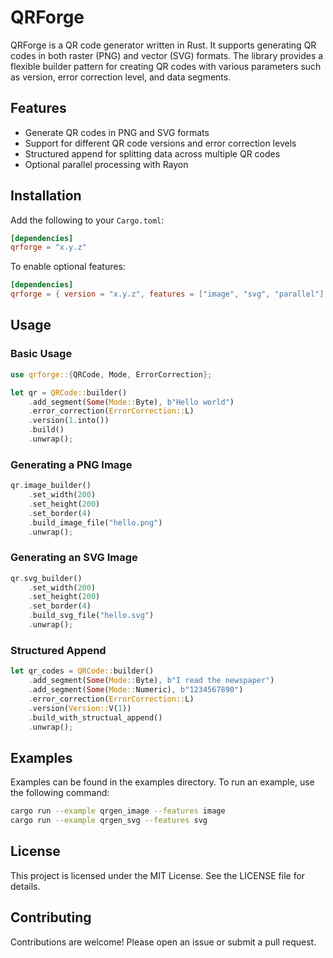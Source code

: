 
# QRForge

QRForge is a QR code generator written in Rust. It supports generating QR codes in both raster (PNG) and vector (SVG) formats. The library provides a flexible builder pattern for creating QR codes with various parameters such as version, error correction level, and data segments.

## Features

- Generate QR codes in PNG and SVG formats
- Support for different QR code versions and error correction levels
- Structured append for splitting data across multiple QR codes
- Optional parallel processing with Rayon

## Installation

Add the following to your `Cargo.toml`:

```toml
[dependencies]
qrforge = "x.y.z"
```

To enable optional features:

```toml
[dependencies]
qrforge = { version = "x.y.z", features = ["image", "svg", "parallel"] }
```

## Usage

### Basic Usage

```rust
use qrforge::{QRCode, Mode, ErrorCorrection};

let qr = QRCode::builder()
    .add_segment(Some(Mode::Byte), b"Hello world")
    .error_correction(ErrorCorrection::L)
    .version(1.into())
    .build()
    .unwrap();
```

### Generating a PNG Image

```rust
qr.image_builder()
    .set_width(200)
    .set_height(200)
    .set_border(4)
    .build_image_file("hello.png")
    .unwrap();
```

### Generating an SVG Image

```rust
qr.svg_builder()
    .set_width(200)
    .set_height(200)
    .set_border(4)
    .build_svg_file("hello.svg")
    .unwrap();
```

### Structured Append

```rust
let qr_codes = QRCode::builder()
    .add_segment(Some(Mode::Byte), b"I read the newspaper")
    .add_segment(Some(Mode::Numeric), b"1234567890")
    .error_correction(ErrorCorrection::L)
    .version(Version::V(1))
    .build_with_structual_append()
    .unwrap();
```

## Examples

Examples can be found in the examples directory. To run an example, use the following command:

```sh
cargo run --example qrgen_image --features image
cargo run --example qrgen_svg --features svg
```

## License

This project is licensed under the MIT License. See the LICENSE file for details.

## Contributing

Contributions are welcome! Please open an issue or submit a pull request.

